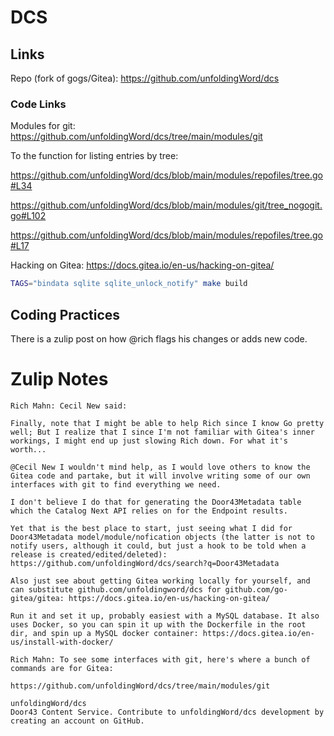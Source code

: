 # DCS
## Links
Repo (fork of gogs/Gitea):
https://github.com/unfoldingWord/dcs


### Code Links

Modules for git:
https://github.com/unfoldingWord/dcs/tree/main/modules/git

To the function for listing entries by tree:

https://github.com/unfoldingWord/dcs/blob/main/modules/repofiles/tree.go#L34

https://github.com/unfoldingWord/dcs/blob/main/modules/git/tree_nogogit.go#L102

https://github.com/unfoldingWord/dcs/blob/main/modules/repofiles/tree.go#L17

Hacking on Gitea:
https://docs.gitea.io/en-us/hacking-on-gitea/

```bash
TAGS="bindata sqlite sqlite_unlock_notify" make build
```

## Coding Practices

There is a zulip post on how @rich flags his changes or adds new code.


# Zulip Notes

```
Rich Mahn: Cecil New said:

Finally, note that I might be able to help Rich since I know Go pretty well; But I realize that I since I'm not familiar with Gitea's inner workings, I might end up just slowing Rich down. For what it's worth...

@Cecil New I wouldn't mind help, as I would love others to know the Gitea code and partake, but it will involve writing some of our own interfaces with git to find everything we need. 

I don't believe I do that for generating the Door43Metadata table which the Catalog Next API relies on for the Endpoint results. 

Yet that is the best place to start, just seeing what I did for Door43Metadata model/module/nofication objects (the latter is not to notify users, although it could, but just a hook to be told when a release is created/edited/deleted): https://github.com/unfoldingWord/dcs/search?q=Door43Metadata

Also just see about getting Gitea working locally for yourself, and can substitute github.com/unfoldingword/dcs for github.com/go-gitea/gitea: https://docs.gitea.io/en-us/hacking-on-gitea/

Run it and set it up, probably easiest with a MySQL database. It also uses Docker, so you can spin it up with the Dockerfile in the root dir, and spin up a MySQL docker container: https://docs.gitea.io/en-us/install-with-docker/

Rich Mahn: To see some interfaces with git, here's where a bunch of commands are for Gitea:

https://github.com/unfoldingWord/dcs/tree/main/modules/git

unfoldingWord/dcs
Door43 Content Service. Contribute to unfoldingWord/dcs development by creating an account on GitHub.
```